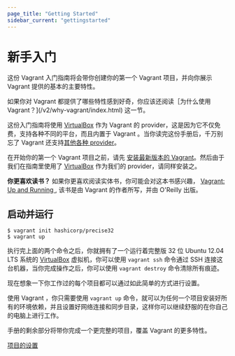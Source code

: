 ```yaml
---
page_title: "Getting Started"
sidebar_current: "gettingstarted"
---
```


# 新手入门

这份 Vagrant 入门指南将会带你创建你的第一个 Vagrant 项目，并向你展示 Vagrant 提供的基本的主要特性。

如果你对 Vagrant 都提供了哪些特性感到好奇，你应该还阅读［为什么使用  Vagrant？](/v2/why-vagrant/index.html) 这一节。

这份入门指南将使用 [VirtualBox](http://www.virtualbox.org) 作为 Vagrant 的 provider，这是因为它不仅免费，支持各种不同的平台，而且内置于 Vagrant 。当你读完这份手册后，千万别忘了 Vagrant 还支持[其他各种 provider](/v2/getting-started/providers.html)。

在开始你的第一个 Vagrant 项目之前，请先 [安装最新版本的 Vagrant](/v2/installation/index.html)。然后由于我们在指南里使用了 [VirtualBox](http://www.virtualbox.org) 作为我们的 provider，请同样安装之。

<div class="alert alert-block alert-info">
<p>
<strong>你更喜欢读书？</strong> 如果你更喜欢阅读实体书，你可能会对这本书感兴趣，
<a href="http://www.amazon.com/gp/product/1449335837/ref=as_li_qf_sp_asin_il_tl?ie=UTF8&camp=1789&creative=9325&creativeASIN=1449335837&linkCode=as2&tag=vagrant-20">
Vagrant: Up and Running
</a>, 该书是由 Vagrant 的作者所写，并由 O'Reilly 出版。
</p>
</div>

## 启动并运行

```
$ vagrant init hashicorp/precise32
$ vagrant up
```

执行完上面的两个命令之后，你就拥有了一个运行着完整版 32 位 Ubuntu 12.04 LTS 系统的 [VirtualBox](https://www.virtualbox.org) 虚拟机，你可以使用 `vagrant ssh` 命令通过 SSH 连接这台机器，当你完成操作之后，你可以使用 `vagrant destroy` 命令清除所有痕迹。

现在想象一下你工作过的每个项目都可以通过如此简单的方式进行设置。

使用 Vagrant ，你只需要使用 `vagrant up` 命令，就可以为任何一个项目安装好所有的环境依赖，并且设置好网络连接和同步目录，这样你可以继续舒服的在你自己的电脑上进行工作。

手册的剩余部分将带你完成一个更完整的项目，覆盖 Vagrant 的更多特性。

<a href="/v2/getting-started/project_setup.html" class="button inline-button next-button">项目的设置</a>
